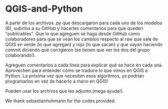 # QGIS-and-Python 
A partir de los archivos .py que descargaron para cada uno de los modelos (6), subirlos a su GitHub y hacerles comentarios para que queden "publicables". Que lo que agreguen se haga desde GitHub como colaboradores para que se vean los cambios respecto al raw que sale de QGIS en verde (lo que agregan) y rojo (lo que sacan) y que vayan haciendo commit diciendo qué corrigieron (se tienen que ver los dos del grupo colaborando!).

Agreguen comentarios a cada línea para explicar qué se hace en cada una. Aprovechen para entender cómo se traduce lo que vimos en QGIS a Python. La próxima vez que necesiten esos algoritmos, ya podrían programarlos en vez de hacerlo a mano en QGIS!

Pueden usar los archivos que les adjunto (mega ayuda!).




We thank sebastianhohmann for the codes provided. 
